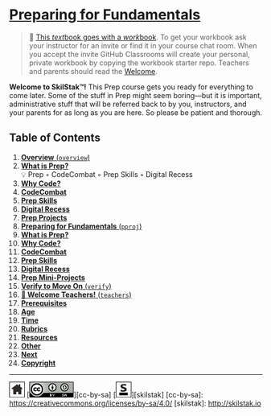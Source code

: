 # [Preparing for Fundamentals][work]
[work]: http://github.com/skilstak/prep-work/blob/gh-pages/README.md

>  💬 [This *text*book goes with a *work*book][t]. To get your
>  workbook ask your instructor for an invite or find it in your
>  course chat room. When you accept the invite GitHub Classrooms
>  will create your personal, private workbook by copying the workbook
>  starter repo. Teachers and parents should read the
>  [Welcome](/teachers/README.md).

[t]: https://blog.skilstak.io/github-as-text-book-and-work-book-828ffada9542#.hz2t38o93

**Welcome to SkilStak™!** This Prep course gets you ready for
everything to come later. Some of the stuff in Prep might seem
boring—but it is important, administrative stuff that will be referred
back to by you, instructors, and your parents for as long as you are
here. So please be patient and thorough. 

## Table of Contents

1. [**Overview** (`overview`)](overview/README.md)
  1. [**What is Prep?**](overview/README.md#what-is-prep)
      <br>💡 Prep ◦ CodeCombat ◦ Prep Skills ◦ Digital Recess
  2. [**Why Code?**](overview/README.md#why-code)
  3. [**CodeCombat**](overview/README.md#codecombat)
  4. [**Prep Skills**](overview/README.md#prep-skills)
  5. [**Digital Recess**](overview/README.md#digital-recess)
  6. [**Prep Projects**](overview/README.md#prep-projects)
2. [**Preparing for Fundamentals** (`pproj`)](pproj/README.md)
  1. [**What is Prep?**](pproj/README.md#what-is-prep)
  2. [**Why Code?**](pproj/README.md#why-code)
  3. [**CodeCombat**](pproj/README.md#codecombat)
  4. [**Prep Skills**](pproj/README.md#prep-skills)
  5. [**Digital Recess**](pproj/README.md#digital-recess)
  6. [**Prep Mini-Projects**](pproj/README.md#prep-mini-projects)
3. [**Verify to Move On** (`verify`)](verify/README.md)
4. [**🍎 Welcome Teachers!** (`teachers`)](teachers/README.md)
  1. [**Prerequisites**](teachers/README.md#prerequisites)
  2. [**Age**](teachers/README.md#age)
  3. [**Time**](teachers/README.md#time)
  4. [**Rubrics**](teachers/README.md#rubrics)
  5. [**Resources**](teachers/README.md#resources)
  6. [**Other**](teachers/README.md#other)
  7. [**Next**](teachers/README.md#next)
  8. [**Copyright**](teachers/README.md#copyright)

---
[![home](/assets/home-bw.png)](/README.md)
[![cc-by-sa](/assets/cc-by-sa.png)][cc-by-sa]
[![skilstak](/assets/skilstak-logo-bw.png)][skilstak]
[cc-by-sa]: https://creativecommons.org/licenses/by-sa/4.0/
[skilstak]: http://skilstak.io
